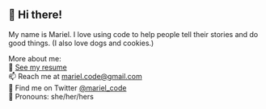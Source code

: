 ## :wave: Hi there!
My name is Mariel. I love using code to help people tell their stories and do good things. (I also love dogs and cookies.) 

More about me:<br>
:page_with_curl: [See my resume](https://www.marieldotcode.com/resume)  
:mailbox: Reach me at mariel.code@gmail.com  
:baby_chick: Find me on Twitter [@mariel_code](https://twitter.com/mariel_code)  
:cherry_blossom: Pronouns: she/her/hers<br>


<!--
**mariel-delagarza/mariel-delagarza** is a ✨ _special_ ✨ repository because its `README.md` (this file) appears on your GitHub profile.
-->
